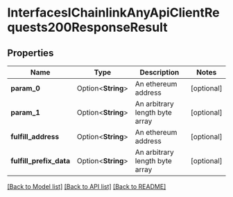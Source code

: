 # InterfacesIChainlinkAnyApiClientRequests200ResponseResult

## Properties

Name | Type | Description | Notes
------------ | ------------- | ------------- | -------------
**param_0** | Option<**String**> | An ethereum address | [optional]
**param_1** | Option<**String**> | An arbitrary length byte array | [optional]
**fulfill_address** | Option<**String**> | An ethereum address | [optional]
**fulfill_prefix_data** | Option<**String**> | An arbitrary length byte array | [optional]

[[Back to Model list]](../README.md#documentation-for-models) [[Back to API list]](../README.md#documentation-for-api-endpoints) [[Back to README]](../README.md)


